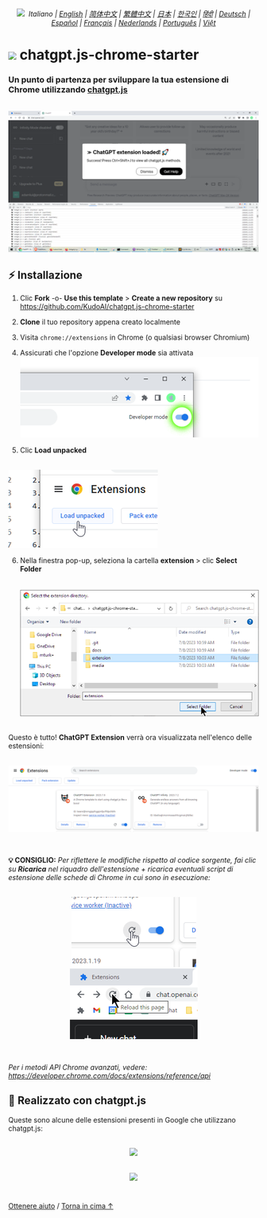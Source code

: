 <a id="top"></a>

<div align="center">
    <h6>
        <picture>
            <source type="image/svg+xml" media="(prefers-color-scheme: dark)" srcset="https://assets.chatgptjs.org/images/icons/earth-americas-white-icon32.svg?v=main">
            <img height=14 src="https://assets.chatgptjs.org/images/icons/earth-americas-icon32.svg?v=main">
        </picture>
        &nbsp;Italiano |
        <a href="../..#readme">English</a> |
        <a href="../zh-cn#readme">简体中文</a> |
        <a href="../zh-tw#readme">繁體中文</a> |
        <a href="../ja#readme">日本</a> |
        <a href="../ko#readme">한국인</a> |
        <a href="../hi#readme">हिंदी</a> |
        <a href="../de#readme">Deutsch</a> |
        <a href="../es#readme">Español</a> |
        <a href="../fr#readme">Français</a> |
        <a href="../nl#readme">Nederlands</a> |
        <a href="../pt#readme">Português</a> |
        <a href="../vi#readme">Việt</a>
    </h6>
</div>

# <img height=21 src="https://assets.chatgptjs.org/images/icons/platforms/chrome/icon32.png?v=e638eac"> chatgpt.js-chrome-starter

<h3>Un punto di partenza per sviluppare la tua estensione di Chrome utilizzando <a href="https://github.com/KudoAI/chatgpt.js">chatgpt.js</a></h3>

<br>

<img src="../../images/screenshots/extension-loaded.png">

## ⚡ Installazione

1. Clic **Fork** -o- **Use this template** > **Create a new repository** su https://github.com/KudoAI/chatgpt.js-chrome-starter

2. **Clone** il tuo repository appena creato localmente

3. Visita `chrome://extensions` in Chrome (o qualsiasi browser Chromium)

4. Assicurati che l'opzione **Developer mode** sia attivata<br>
![](../../images/screenshots/developer-mode-toggle.png)

5. Clic **Load unpacked**<br><br>
<img src="../../images/screenshots/load-unpacked-button.png">
<br>

6. Nella finestra pop-up, seleziona la cartella **extension** > clic **Select Folder**<br><br><br>
<img src="../../images/screenshots/select-extension-folder.png"><br><br>

Questo è tutto! **ChatGPT Extension** verrà ora visualizzata nell'elenco delle estensioni:

<br>

<img src="../../images/screenshots/chatgpt-extension-in-list.png">

<p><br>

**💡 CONSIGLIO:** _Per riflettere le modifiche rispetto al codice sorgente, fai clic su **Ricarica** nel riquadro dell'estensione + ricarica eventuali script di estensione delle schede di Chrome in cui sono in esecuzione:_

<div align="center">

<br>

<img src="../../images/screenshots/reload-extension-button.png">
<img src="../../images/screenshots/reload-page-button.png">

<p><br>

</div>

_Per i metodi API Chrome avanzati, vedere: https://developer.chrome.com/docs/extensions/reference/api_

## 🤖 Realizzato con chatgpt.js

Queste sono alcune delle estensioni presenti in Google che utilizzano chatgpt.js:

<div align="center">

<br>


<a href="https://chatgptinfinity.com" target="_blank" rel="noopener">
    <img width=777 src="https://cdn.jsdelivr.net/gh/adamlui/chatgpt-infinity@0f48c4e/chrome/media/images/tiles/marquee-promo-tile-1400x560.png">
</a>

<p><br>

<a href="https://chatgptwidescreen.com" target="_blank" rel="noopener">
    <img width=777 src="https://cdn.jsdelivr.net/gh/adamlui/chatgpt-widescreen@3ed0950/chrome/media/images/tiles/marquee-promo-tile-1400x560.png">
</a>

</div>

#

<a href="https://github.com/KudoAI/chatgpt.js-chrome-starter/issues">Ottenere aiuto</a> / <a href="#top">Torna in cima ↑</a>
